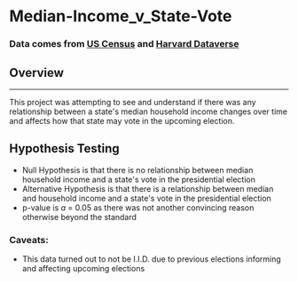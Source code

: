 # Median-Income_v_State-Vote

### Data comes from [US Census](https://www.census.gov/topics/income-poverty/income/data/tables.1950.html) and [Harvard Dataverse](https://dataverse.harvard.edu/dataset.xhtml?persistentId=doi:10.7910/DVN/42MVDX)


## Overview
---
This project was attempting to see and understand if there was any relationship between a state's median household income changes over time and affects how that state may vote in the upcoming election.

## Hypothesis Testing
* Null Hypothesis is that there is no relationship between median household income and a state's vote in the presidential election
* Alternative Hypothesis is that there is a relationship between median and household income and a state's vote in the presidential election
* p-value is $a$ = 0.05 as there was not another convincing reason otherwise beyond the standard

### Caveats:
* This data turned out to not be I.I.D. due to previous elections informing and affecting upcoming elections
